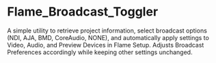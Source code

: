 # Flame_Broadcast_Toggler
A simple utility to retrieve project information, select broadcast options (NDI, AJA, BMD, CoreAudio, NONE), and automatically apply settings to Video, Audio, and Preview Devices in Flame Setup. Adjusts Broadcast Preferences accordingly while keeping other settings unchanged.
